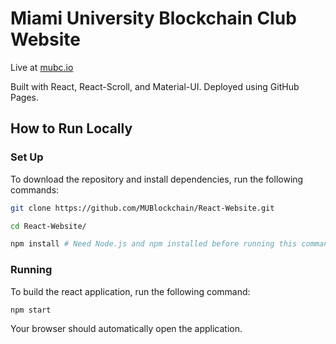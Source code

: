 # Miami University Blockchain Club Website

Live at [mubc.io](https://mubc.io/)

Built with React, React-Scroll, and Material-UI. Deployed using GitHub Pages.

## How to Run Locally

### Set Up

To download the repository and install dependencies, run the following commands:

```bash
git clone https://github.com/MUBlockchain/React-Website.git
```

```bash
cd React-Website/
```

```bash
npm install # Need Node.js and npm installed before running this command
```

### Running

To build the react application, run the following command:

```bash
npm start
```

Your browser should automatically open the application.
